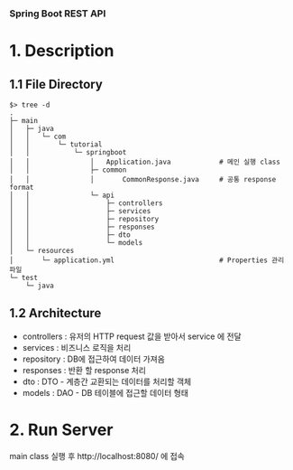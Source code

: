 ### Spring Boot REST API

# 1. Description
## 1.1 File Directory

~~~
$> tree -d
.
├─ main
│   ├─ java
│   │   └─ com
│   │       └─ tutorial
│   │           └─ springboot
│   │               │   Application.java            # 메인 실행 class
│   │               ├─ common
│   │               │       CommonResponse.java     # 공통 response format
│   │               └─ api
│   │                   ├─ controllers
│   │                   ├─ services
│   │                   ├─ repository
│   │                   ├─ responses
│   │                   ├─ dto
│   │                   └─ models
│   └─ resources
│       └─ application.yml                          # Properties 관리 파일
└─ test
    └─ java
~~~

## 1.2 Architecture

- controllers : 유저의 HTTP request 값을 받아서 service 에 전달
- services    : 비즈니스 로직을 처리
- repository  : DB에 접근하여 데이터 가져옴
- responses   : 반환 할 response 처리
- dto         : DTO - 계층간 교환되는 데이터를 처리할 객체
- models      : DAO - DB 테이블에 접근할 데이터 형태

# 2. Run Server

main class 실행 후 http://localhost:8080/ 에 접속

